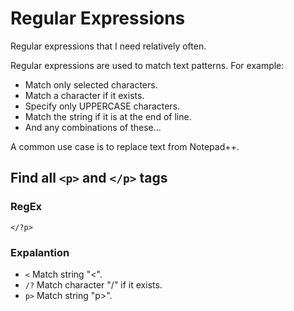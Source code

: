 # Regular Expressions
Regular expressions that I need relatively often.

Regular expressions are used to match 
text patterns. For example:
* Match only selected characters.
* Match a character if it exists.
* Specify only UPPERCASE characters.
* Match the string if it is at the end of line.
* And any combinations of these...

A common use case is to replace text from Notepad++.

## Find all `<p>` and `</p>` tags
### RegEx
`</?p>`
### Expalantion
* `<` Match string "<".
* `/?` Match character "/" if it exists.
* `p>` Match string "p>".


